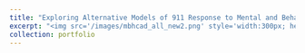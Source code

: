 ```yaml
---
title: "Exploring Alternative Models of 911 Response to Mental and Behavioral Health Crises" 
excerpt: "<img src='/images/mbhcad_all_new2.png' style='width:300px; height:300px; border: 1px solid #fff; border-radius: 0px;'> "
collection: portfolio
---
```

